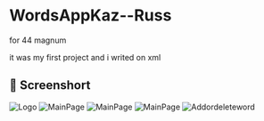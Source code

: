 # WordsAppKaz--Russ
for 44 magnum

it was my first project and i writed on xml
## 📸 Screenshort

![Logo](screenshots/logo.png)
![MainPage](screenshots/screen1.png)
![MainPage](screenshots/screen2.png)
![MainPage](screenshots/screen3.png)
![Addordeleteword](screenshots/screen4.png)
